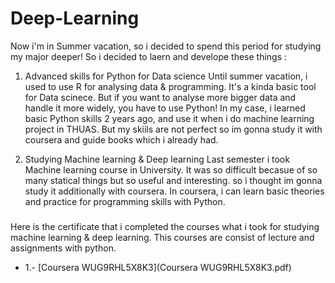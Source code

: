 # Deep-Learning

Now i'm in Summer vacation, so i decided to spend this period for studying my major deeper!
So i decided to laern and develope these things :

 1) Advanced skills for Python for Data science
  Until summer vacation, i used to use R for analysing data & programming. It's a kinda basic tool for Data scinece. But if you want to    analyse more bigger data and handle it more widely, you have to use Python! 
  In my case, i learned basic Python skills 2 years ago, and use it when i do machine learning project in THUAS. But my skiils are not perfect so im gonna study it with coursera and guide books which i already had. 

 2) Studying Machine learning & Deep learning
  Last semester i took Machine learning course in University. It was so difficult becasue of so many statical things but so useful and interesting. so i thought im gonna study it additionally with coursera. In coursera, i can learn basic theories and practice for programming skills with Python.
  

###
Here is the certificate that i completed the courses what i took for studying machine learning & deep learning. This courses are consist of lecture and assignments with python.

* 1.- [Coursera WUG9RHL5X8K3](Coursera WUG9RHL5X8K3.pdf)







                
